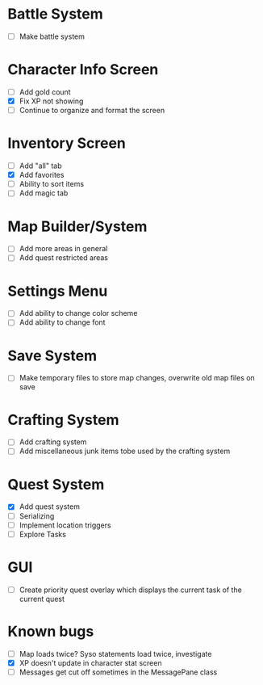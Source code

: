 # Battle System
- [ ] Make battle system

# Character Info Screen
- [ ] Add gold count
- [x] Fix XP not showing
- [ ] Continue to organize and format the screen

# Inventory Screen
- [ ] Add "all" tab
- [x] Add favorites
- [ ] Ability to sort items
- [ ] Add magic tab

# Map Builder/System
- [ ] Add more areas in general
- [ ] Add quest restricted areas

# Settings Menu
- [ ] Add ability to change color scheme
- [ ] Add ability to change font

# Save System
- [ ] Make temporary files to store map changes, overwrite old map files on save

# Crafting System
- [ ] Add crafting system
- [ ] Add miscellaneous junk items tobe used by the crafting system

# Quest System
- [x] Add quest system
- [ ] Serializing
- [ ] Implement location triggers
- [ ] Explore Tasks

# GUI
- [ ] Create priority quest overlay which displays the current task of the current quest

# Known bugs
- [ ] Map loads twice? Syso statements load twice, investigate
- [x] XP doesn't update in character stat screen
- [ ] Messages get cut off sometimes in the MessagePane class
